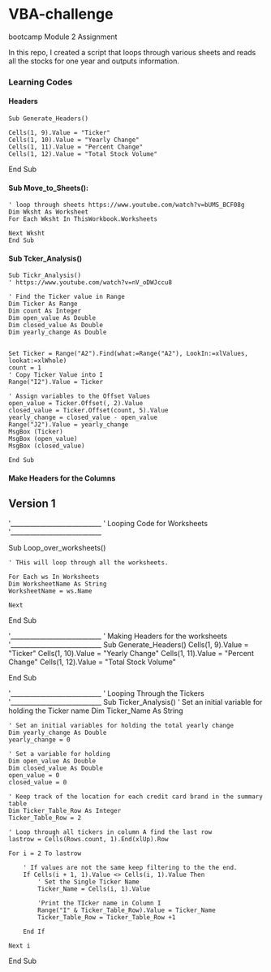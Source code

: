 # VBA-challenge
bootcamp Module 2 Assignment

In this repo, I created a script that loops through various sheets and reads all the stocks for one year and outputs information.

### Learning Codes

#### Headers
    Sub Generate_Headers()

    Cells(1, 9).Value = "Ticker"
    Cells(1, 10).Value = "Yearly Change"
    Cells(1, 11).Value = "Percent Change"
    Cells(1, 12).Value = "Total Stock Volume"
    
End Sub

#### Sub Move_to_Sheets():
    ' loop through sheets https://www.youtube.com/watch?v=bUMS_BCF08g
    Dim Wksht As Worksheet
    For Each Wksht In ThisWorkbook.Worksheets

    Next Wksht
    End Sub

#### Sub Tcker_Analysis()
    Sub Tickr_Analysis()
    ' https://www.youtube.com/watch?v=nV_oDWJccu8

    ' Find the Ticker value in Range
    Dim Ticker As Range
    Dim count As Integer
    Dim open_value As Double
    Dim closed_value As Double
    Dim yearly_change As Double

    
    Set Ticker = Range("A2").Find(what:=Range("A2"), LookIn:=xlValues, lookat:=xlWhole)
    count = 1
    ' Copy Ticker Value into I
    Range("I2").Value = Ticker
    
    ' Assign variables to the Offset Values
    open_value = Ticker.Offset(, 2).Value
    closed_value = Ticker.Offset(count, 5).Value
    yearly_change = closed_value - open_value
    Range("J2").Value = yearly_change
    MsgBox (Ticker)
    MsgBox (open_value)
    MsgBox (closed_value)

    End Sub
    

#### Make Headers for the Columns

    
 ## Version 1
 '____________________________
' Looping Code for Worksheets
'____________________________

Sub Loop_over_worksheets()

    ' THis will loop through all the worksheets.
    
    For Each ws In Worksheets
    Dim WorksheetName As String
    WorksheetName = ws.Name
    
    Next
End Sub

'____________________________
' Making Headers for the worksheets
'____________________________
Sub Generate_Headers()
    Cells(1, 9).Value = "Ticker"
    Cells(1, 10).Value = "Yearly Change"
    Cells(1, 11).Value = "Percent Change"
    Cells(1, 12).Value = "Total Stock Volume"
    
End Sub


'____________________________
' Looping Through the Tickers
'____________________________
Sub Ticker_Analysis()
    ' Set an initial variable for holding the Ticker name
    Dim Ticker_Name As String

    ' Set an initial variables for holding the total yearly change
    Dim yearly_change As Double
    yearly_change = 0

    ' Set a variable for holding
    Dim open_value As Double
    Dim closed_value As Double
    open_value = 0
    closed_value = 0

    ' Keep track of the location for each credit card brand in the summary table
    Dim Ticker_Table_Row As Integer
    Ticker_Table_Row = 2

    ' Loop through all tickers in column A find the last row
    lastrow = Cells(Rows.count, 1).End(xlUp).Row
    
    For i = 2 To lastrow
    
        ' If values are not the same keep filtering to the the end.
        If Cells(i + 1, 1).Value <> Cells(i, 1).Value Then
            ' Set the Single Ticker Name
            Ticker_Name = Cells(i, 1).Value
            
            'Print the TIcker name in Column I
            Range("I" & Ticker_Table_Row).Value = Ticker_Name
            Ticker_Table_Row = Ticker_Table_Row +1
            
        End If
            
    Next i
End Sub


    


